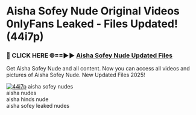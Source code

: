 # Aisha Sofey Nude Original Videos 0nlyFans Leaked - Files Updated! (44i7p)

<h3>🔴 CLICK HERE 🌐==►► <a href="https://tinyurl.com/52m3yx9h" rel="nofollow">Aisha Sofey Nude Updated Files</a></h3>

Get Aisha Sofey Nude and all content. Now you can access all videos and pictures of Aisha Sofey Nude. New Updated Files 2025!

[![44i7p](https://i.imgur.com/TnHtlc8.gif)](https://tinyurl.com/52m3yx9h)
aisha sofey nudes<br>
aisha nudes<br>
aisha hinds nude<br>
aisha sofey leaked nudes